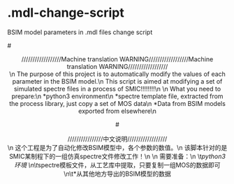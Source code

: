 # .mdl-change-script
BSIM model parameters in .mdl files change script

#<center> //////////////////Machine translation WARNING//////////////////Machine translation WARNING//////////////////<center>
\n
The purpose of this project is to automatically modify the values of each parameter in the BSIM model.\n
This script is aimed at modifying a set of simulated spectre files in a process of SMIC!!!!!!!!\n
\n
What you need to prepare:\n
*python3 environment\n
*spectre template file, extracted from the process library, just copy a set of MOS data\n
*Data from BSIM models exported from elsewhere\n

#<center>////////////////中文说明//////////////////<center>
\n
这个工程是为了自动化修改BSIM模型中，各个参数的数值。\n
该脚本针对的是SMIC某制程下的一组仿真spectre文件修改工作！\n
\n
需要准备：\n
\t*python3环境
\n\t*spectre模板文件，从工艺库中提取，只要复制一组MOS的数据即可
\n\t*从其他地方导出的BSIM模型的数据

